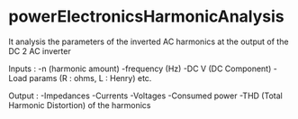 # powerElectronicsHarmonicAnalysis
It analysis the parameters of the inverted AC harmonics at the output of the DC 2 AC inverter

Inputs : 
  -n (harmonic amount)
  -frequency (Hz)
  -DC V (DC Component)
  -Load params (R : ohms, L : Henry)
  etc.
  
 Output : 
   -Impedances
   -Currents
   -Voltages
   -Consumed power
   -THD (Total Harmonic Distortion)
  of the harmonics
